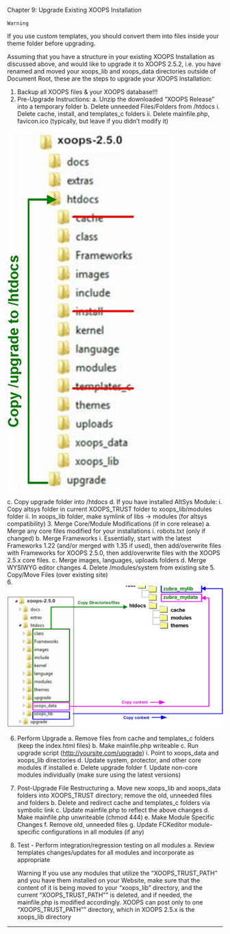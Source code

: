 Chapter 9: Upgrade Existing XOOPS Installation

 	Warning 
If you use custom templates, you should convert them into files inside your theme folder before upgrading. 

Assuming that you have a structure in your existing XOOPS Installation as discussed above, and would like to upgrade it to XOOPS 2.5.2, i.e. you have renamed and moved your xoops_lib and xoops_data directories outside of Document Root, these are the steps to upgrade your XOOPS Installation:

1.	Backup all XOOPS files & your XOOPS database!!! 
2.	Pre-Upgrade Instructions: 
a.	Unzip the downloaded “XOOPS Release” into a temporary folder 
b.	Delete unneeded Files/Folders from /htdocs 
i.	Delete cache, install, and templates_c folders 
ii.	Delete mainfile.php, favicon.ico (typically, but leave if you didn’t modify it)

![image001.png](../assets/img_41.jpg)

c.	Copy upgrade folder into /htdocs 
d.	If you have installed AltSys Module: 
i.	Copy altsys folder in current XOOPS_TRUST folder to xoops_lib/modules folder 
ii.	In xoops_lib folder, make symlink of libs -> modules (for altsys compatibility) 
3.	Merge Core/Module Modifications (if in core release) 
a.	Merge any core files modified for your installations 
i.	robots.txt (only if changed)
b.	Merge Frameworks 
i.	Essentially, start with the latest Frameworks 1.22 (and/or merged with 1.35      if used), then add/overwrite files with Frameworks for XOOPS 2.5.0, then      add/overwrite files with the XOOPS 2.5.x core files. 
c.	Merge images, languages, uploads folders 
d.	Merge WYSIWYG editor changes 
4.	Delete /modules/system from existing site
5.	Copy/Move Files (over existing site)  
6.	
![image001.png](../assets/img_44.jpg)

6.	Perform Upgrade
a.	Remove files from cache and templates_c folders (keep the index.html files) 
b.	Make mainfile.php writeable
c.	Run upgrade script (http://yoursite.com/upgrade) 
i.	Point to xoops_data and xoops_lib directories 
d.	Update system, protector, and other core modules if installed 
e.	Delete upgrade folder 
f.	Update non-core modules individually (make sure using the latest versions) 
7.	Post-Upgrade File Restructuring 
a.	Move new xoops_lib and xoops_data folders into XOOPS_TRUST directory; remove    the old, unneeded files and folders 
b.	Delete and redirect cache and templates_c folders via symbolic link 
c.	Update mainfile.php to reflect the above changes 
d.	Make mainfile.php unwriteable (chmod 444)
e.	Make Module Specific Changes 
f.	Remove old, unneeded files 
g.	Update FCKeditor module-specific configurations in all modules (if any) 
8.	Test - Perform integration/regression testing on all modules 
a.	Review templates changes/updates for all modules and incorporate as appropriate


 	Warning 
If you use any modules that utilize the “XOOPS_TRUST_PATH” and you have them installed on your Website, make sure that the content of it is being moved to your “xoops_lib” directory, and the current “XOOPS_TRUST_PATH”” is deleted, and if needed, the mainfile.php is modified accordingly. 
XOOPS can post only to one “XOOPS_TRUST_PATH”” directory, which in XOOPS 2.5.x is the xoops_lib directory 


-----------------------------------
